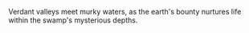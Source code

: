 Verdant valleys meet murky waters, as the earth's bounty nurtures life within the swamp's mysterious depths.
